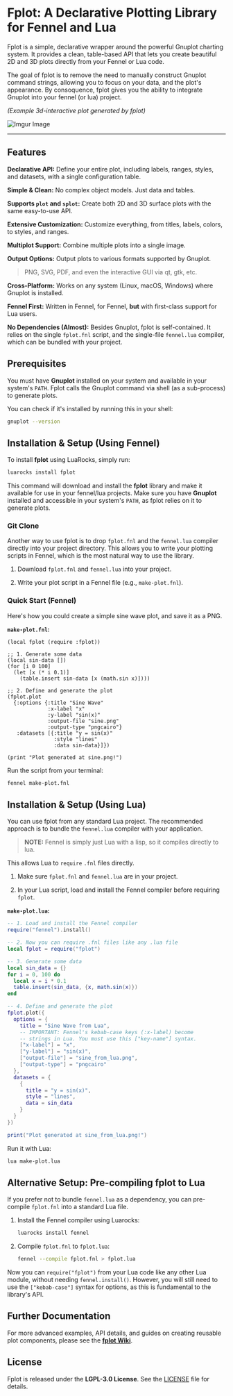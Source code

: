 # Fplot: A Declarative Plotting Library for Fennel and Lua

Fplot is a simple, declarative wrapper around the powerful Gnuplot charting system. It provides a clean, table-based API that lets you create beautiful 2D and 3D plots directly from your Fennel or Lua code.

The goal of fplot is to remove the need to manually construct Gnuplot command strings, allowing you to focus on your data, and the plot's appearance. By consoquence, fplot gives you the ability to integrate Gnuplot into your fennel (or lua) project.

*(Example 3d-interactive plot generated by fplot)*

![Imgur Image](https://i.imgur.com/OPbopB4.png)

---

## Features

**Declarative API:** Define your entire plot, including labels, ranges, styles, and datasets, with a single configuration table.

**Simple & Clean:** No complex object models. Just data and tables.

**Supports `plot` and `splot`:** Create both 2D and 3D surface plots with the same easy-to-use API.

**Extensive Customization:** Customize everything, from titles, labels, colors, to styles, and ranges.

**Multiplot Support:** Combine multiple plots into a single image.

**Output Options:** Output plots to various formats supported by Gnuplot.

> PNG, SVG, PDF, and even the interactive GUI via qt, gtk, etc.

**Cross-Platform:** Works on any system (Linux, macOS, Windows) where Gnuplot is installed.

**Fennel First:** Written in Fennel, for Fennel, **but** with first-class support for Lua users.

**No Dependencies (Almost):** Besides Gnuplot, fplot is self-contained. It relies on the single `fplot.fnl` script, and the single-file `fennel.lua` compiler, which can be bundled with your project.

## Prerequisites

You must have **Gnuplot** installed on your system and available in your system's `PATH`. Fplot calls the Gnuplot command via shell (as a sub-process) to generate plots.

You can check if it's installed by running this in your shell:

```bash
gnuplot --version
```

## Installation & Setup (Using Fennel)
To install **fplot** using LuaRocks, simply run:

```bash
luarocks install fplot
```

This command will download and install the **fplot** library and make it available for use in your fennel/lua projects. Make sure you have **Gnuplot** installed and accessible in your system's `PATH`, as fplot relies on it to generate plots.
### Git Clone

Another way to use fplot is to drop `fplot.fnl` and the `fennel.lua` compiler directly into your project directory. This allows you to write your plotting scripts in Fennel, which is the most natural way to use the library.

1. Download `fplot.fnl` and `fennel.lua` into your project.

2. Write your plot script in a Fennel file (e.g., `make-plot.fnl`).

### Quick Start (Fennel)

Here's how you could create a simple sine wave plot, and save it as a PNG.

**`make-plot.fnl`:**

```fennel
(local fplot (require :fplot))

;; 1. Generate some data
(local sin-data [])
(for [i 0 100]
  (let [x (* i 0.1)]
    (table.insert sin-data [x (math.sin x)])))

;; 2. Define and generate the plot
(fplot.plot
  {:options {:title "Sine Wave"
             :x-label "x"
             :y-label "sin(x)"
             :output-file "sine.png"
             :output-type "pngcairo"}
   :datasets [{:title "y = sin(x)"
               :style "lines"
               :data sin-data}]})

(print "Plot generated at sine.png!")
```

Run the script from your terminal:

```bash
fennel make-plot.fnl
```

## Installation & Setup (Using Lua)

You can use fplot from any standard Lua project. The recommended approach is to bundle the `fennel.lua` compiler with your application. 

> **NOTE:** Fennel is simply just Lua with a lisp, so it compiles directly to lua.

This allows Lua to `require` `.fnl` files directly.

1. Make sure `fplot.fnl` and `fennel.lua` are in your project.

2. In your Lua script, load and install the Fennel compiler before requiring `fplot`.

**`make-plot.lua`:**

```lua
-- 1. Load and install the Fennel compiler
require("fennel").install()

-- 2. Now you can require .fnl files like any .lua file
local fplot = require("fplot")

-- 3. Generate some data
local sin_data = {}
for i = 0, 100 do
  local x = i * 0.1
  table.insert(sin_data, {x, math.sin(x)})
end

-- 4. Define and generate the plot
fplot.plot({
  options = {
    title = "Sine Wave from Lua",
    -- IMPORTANT: Fennel's kebab-case keys (:x-label) become
    -- strings in Lua. You must use this ["key-name"] syntax.
    ["x-label"] = "x",
    ["y-label"] = "sin(x)",
    ["output-file"] = "sine_from_lua.png",
    ["output-type"] = "pngcairo"
  },
  datasets = {
    {
      title = "y = sin(x)",
      style = "lines",
      data = sin_data
    }
  }
})

print("Plot generated at sine_from_lua.png!")
```

Run it with Lua:

```bash
lua make-plot.lua
```

## Alternative Setup: Pre-compiling fplot to Lua

If you prefer not to bundle `fennel.lua` as a dependency, you can pre-compile `fplot.fnl` into a standard Lua file.

1. Install the Fennel compiler using Luarocks:
   
   ```bash
   luarocks install fennel
   ```

2. Compile `fplot.fnl` to `fplot.lua`:
   
   ```bash
   fennel --compile fplot.fnl > fplot.lua
   ```

Now you can `require("fplot")` from your Lua code like any other Lua module, without needing `fennel.install()`. However, you will still need to use the `["kebab-case"]` syntax for options, as this is fundamental to the library's API.

## Further Documentation

For more advanced examples, API details, and guides on creating reusable plot components, please see the [**fplot Wiki**](https://www.google.com/search?q=https://github.com/your-username/fplot/wiki "null").

## License

Fplot is released under the **LGPL-3.0 License**. See the [LICENSE](LICENSE) file for details.

